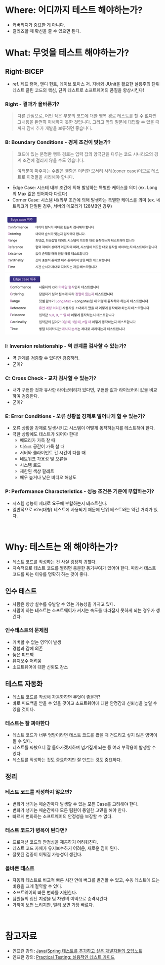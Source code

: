 # Where: 어디까지 테스트 해야하는가?

- 커버리지가 중요한 게 아니다.
- 릴리즈할 때 확신을 줄 수 있으면 된다.

# What: 무엇을 테스트 해야하는가?

## Right-BICEP

- ref. 제프 랭어, 앤디 헌트, 데이브 토마스 저. 자바와 JUnit을 활요한 실용주의 단위 테스트 클린 코드의 핵심, 단위 테스트로 소프트웨어의 품질을 향상시킨다!

### Right - 결과가 올바른가?

> 다른 관점으로, 어떤 작은 부분의 코드에 대한 행복 경로 테스트를 할 수 없다면 그내용을 완전히 이해하지 못한 것입니다. 그리고 앞의 질문에 대답할 수 있을 때까지 잠시 추가 개발을 보류하면 좋습니다.

### B: Boundary Conditions - 경계 조건이 맞는가?

> 코드에 있는 분명한 행복 경로는 입력 값의 양극단을 다루는 코드 시나리오의 경계 조건에 걸리지 않을 수도 있습니다.
> 
> 여러분이 마주치는 수많은 결함은 이러한 모서리 사례(coner case)이므로 테스트로 이것들을 처리해야 합니다.
>
 
- Edge Case: 시스테 내부 조건에 의해 발생하는 특별한 케이스를 의미 (ex. Long의 Max 값은 언어마다 다르다)
- Corner Case: 시스템 내/외부 조건에 의해 발생하는 특별한 케이스를 의미 (ex. 네트워크가 단절된 경우, 서버의 메모리가 128MB인 경우)

<img src="img/edge-case1.png">
<img src="img/edge-case2.png">

### I: Inversion relationship - 역 관계를 검사할 수 있는가?

- 역 관계를 검증할 수 있다면 검증하라.
- 굳이?

### C: Cross Check - 교차 검사할 수 있는가?

- 내가 구현한 것과 유사한 라이브러리가 있다면, 구현한 값과 라이브러리 값을 비교하여 검증한다.
- 굳이?

### E: Error Conditions - 오류 상황을 강제로 일어나게 할 수 있는가?

- 오류 상황을 강제로 발생시키고 시스템이 어떻게 동작하는지를 테스트해야 한다.
- 극한 상황에도 테스트가 되어야 한다!
    - 메모리가 가득 찰 때
    - 디스크 공간이 가득 찰 때
    - 서버와 클라이언트 간 시간이 다를 때
    - 네트워크 가용성 및 오류들
    - 시스템 로드
    - 제한된 색상 팔레트
    - 매우 높거나 낮은 비디오 해상도

### P: Performance Characteristics - 성능 조건은 기준에 부합하는가?

- 시스템 성능이 제대로 요구에 부합하는지 테스트한다.
- 일반적으로 e2e(대형) 테스트에 사용되기 때문에 단위 테스트와는 약간 거리가 있다.

<br/>

# Why: 테스트는 왜 해야하는가?

- 테스트 코드를 작성하는 건 사실 굉장히 귀찮다.
- 지속적으로 테스트 코드를 짤려면 충분한 동기부여가 있어야 한다. 따라서 테스트 코드를 짜는 이유를 명확히 하는 것이 좋다.

## 인수 테스트

- 사람은 항상 실수를 유발할 수 있는 가능성을 가지고 있다.
- 사람이 하는 테스트는 소프트웨어가 커지는 속도를 따라잡지 못하게 되는 경우가 생긴다.

### 인수테스트의 문제점

- 커버할 수 없는 영역이 발생
- 경험과 감에 의존
- 늦은 피드백
- 유지보수 어려움
- 소프트웨어에 대한 신뢰도 감소

## 테스트 자동화

- 테스트 코드를 작성해 자동화하면 무엇이 좋을까?
- 바로 피드백을 받을 수 있을 것이고 소프트웨어에 대한 안정감과 신뢰성을 높일 수 있을 것이다.

### 테스트는 잘 짜야한다

- 테스트 코드가 너무 엉망이라면 테스트 코드를 봤을 때 건드리고 싶지 않은 영역이 될 수 있다.
- 테스트를 짜놨으니 잘 돌아가겠지하며 넘겨짚게 되는 등 여러 부작용이 발생할 수 있다.
- 테스트를 작성하는 것도 중요하지만 잘 만드는 것도 중요하다.

## 정리

### 테스트 코드를 작성하지 않으면?

- 변화가 생기는 매순간마다 발생할 수 있는 모든 Case를 고려해야 한다.
- 변화가 생기는 매순간마다 모든 팀원이 동일한 고민을 해야 한다.
- 빠르게 변화하는 소프트웨어의 안정성을 보장할 수 없다.

### 테스트 코드가 병목이 된다면?

- 프로덕션 코드의 안정성을 제공하기 어려워진다.
- 테스트 코드 자체가 유지보수하기 어려운, 새로운 짐이 된다.
- 잘못된 검증이 이뤄질 가능성이 생긴다.

### 올바른 테스트

- 자동화 테스트로 비교적 빠른 시간 안에 버그를 발견할 수 있고, 수동 테스트에 드는 비용을 크게 절약할 수 있다.
- 소프트웨어의 빠른 변화를 지원한다.
- 팀원들의 집단 지성을 팀 차원의 이익으로 승격시킨다.
- 가까이 보면 느리지만, 멀리 보면 가장 빠르다.

<br/>

# 참고자료

- 인프런 강의: [Java/Spring 테스트를 추가하고 싶은 개발자들의 오답노트](https://www.inflearn.com/course/%EC%9E%90%EB%B0%94-%EC%8A%A4%ED%94%84%EB%A7%81-%ED%85%8C%EC%8A%A4%ED%8A%B8-%EA%B0%9C%EB%B0%9C%EC%9E%90-%EC%98%A4%EB%8B%B5%EB%85%B8%ED%8A%B8/dashboard)
- 인프런 강의: [Practical Testing: 실용적인 테스트 가이드](https://www.inflearn.com/course/practical-testing-%EC%8B%A4%EC%9A%A9%EC%A0%81%EC%9D%B8-%ED%85%8C%EC%8A%A4%ED%8A%B8-%EA%B0%80%EC%9D%B4%EB%93%9C/dashboard)
